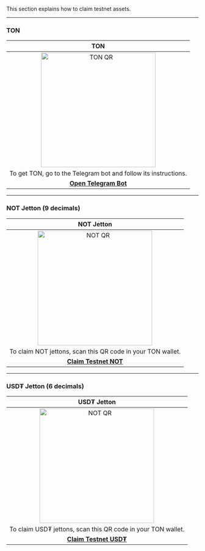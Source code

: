 This section explains how to claim testnet assets.

---

### TON

|                                          **TON**                                           |
|:------------------------------------------------------------------------------------------:|
| <img src="https://nessshon.github.io/tonutils/assets/qr/ton.png" alt="TON QR" width="300"> |
|              To get TON, go to the Telegram bot and follow its instructions.               |
|                  [**Open Telegram Bot**](https://t.me/testgiver_ton_bot)                   |

---

### NOT Jetton (9 decimals)

|                                                                                      **NOT Jetton**                                                                                      |
|:----------------------------------------------------------------------------------------------------------------------------------------------------------------------------------------:|
|                                                <img src="https://nessshon.github.io/tonutils/assets/qr/not.png" alt="NOT QR" width="300">                                                |
|                                                               To claim NOT jettons, scan this QR code in your TON wallet.                                                                |
| [**Claim Testnet NOT**](ton://transfer/kQBMfIaxfLQMP4h1Pg2V_AuyToC3jdB8MmA6u3bx8i1__NOT?amount=100000000&bin=te6ccgEBAgEAKgABIWQrfQcAAAAAAAAAABAX14QCAQAnF41FGQAAAAAAAAAAXo1KUQAAEBQ%3D) |

---

### USD₮ Jetton (6 decimals)

|                                                                                       **USD₮ Jetton**                                                                                       |
|:-------------------------------------------------------------------------------------------------------------------------------------------------------------------------------------------:|
|                                                 <img src="https://nessshon.github.io/tonutils/assets/qr/usdt.png" alt="NOT QR" width="300">                                                 |
|                                                                To claim USD₮ jettons, scan this QR code in your TON wallet.                                                                 |
| [**Claim Testnet USD₮**](ton://transfer/kQB0ZYUL5M3KfrW0tSnwdFO1nC-BQHC2gcZl-WaF2on_USDT?amount=100000000&bin=te6ccgEBAgEAKQABIWQrfQcAAAAAAAAAABAX14QCAQAlF41FGQAAAAAAAAAAQ7msoAAQFA%3D%3D) |
